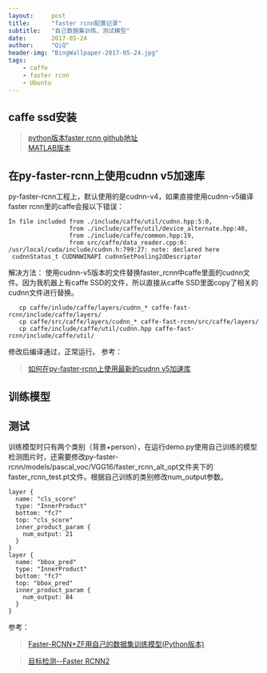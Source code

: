 ```yaml
---
layout:     post
title:      "faster rcnn配置记录"
subtitle:   "自己数据集训练、测试模型"
date:       2017-05-24
author:     "QiQ"
header-img: "BingWallpaper-2017-05-24.jpg"
tags:
    - caffe
    - faster rcnn
    - Ubuntu
---
```

## caffe ssd安装
>[python版本faster rcnn github地址](https://github.com/rbgirshick/py-faster-rcnn)  
>[MATLAB版本](https://github.com/ShaoqingRen/faster_rcnn)  

##  在py-faster-rcnn上使用cudnn v5加速库  
py-faster-rcnn工程上，默认使用的是cudnn-v4，如果直接使用cudnn-v5编译faster rcnn里的caffe会报以下错误：

<pre><code>In file included from ./include/caffe/util/cudnn.hpp:5:0,  
                 from ./include/caffe/util/device_alternate.hpp:40,
                 from ./include/caffe/common.hpp:19,
                 from src/caffe/data_reader.cpp:6:
/usr/local/cuda/include/cudnn.h:799:27: note: declared here
 cudnnStatus_t CUDNNWINAPI cudnnSetPooling2dDescriptor</code></pre>

解决方法：
使用cudnn-v5版本的文件替换faster_rcnn中caffe里面的cudnn文件。因为我机器上有caffe SSD的文件，所以直接从caffe SSD里面copy了相关的cudnn文件进行替换。

```
   cp caffe/inlude/caffe/layers/cudnn_* caffe-fast-rcnn/include/caffe/layers/
   cp caffe/src/caffe/layers/cudnn_* caffe-fast-rcnn/src/caffe/layers/
   cp caffe/include/caffe/util/cudnn.hpp caffe-fast-rcnn/include/caffe/util/
```

修改后编译通过，正常运行。
参考：
>[如何在py-faster-rcnn上使用最新的cudnn v5加速库](http://blog.csdn.net/kexinmcu/article/details/53178428)

## 训练模型

## 测试
训练模型时只有两个类别（背景+person），在运行demo.py使用自己训练的模型检测图片时，还需要修改py-faster-rcnn/models/pascal_voc/VGG16/faster_rcnn_alt_opt文件夹下的faster_rcnn_test.pt文件。根据自己训练的类别修改num_output参数。
```
layer {
  name: "cls_score"
  type: "InnerProduct"
  bottom: "fc7"
  top: "cls_score"
  inner_product_param {
    num_output: 21
  }
}
layer {
  name: "bbox_pred"
  type: "InnerProduct"
  bottom: "fc7"
  top: "bbox_pred"
  inner_product_param {
    num_output: 84
  }
}
```
参考：

>[Faster-RCNN+ZF用自己的数据集训练模型(Python版本)](http://blog.csdn.net/sinat_30071459/article/details/51332084)

>[目标检测--Faster RCNN2](https://saicoco.github.io/object-detection-4/)

>[]()
